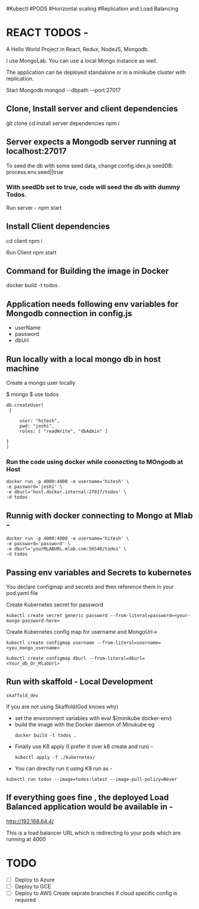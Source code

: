 #Kubectl
#PODS
#Horizontal scaling
#Replication and Load Balancing

# REACT TODOS -

A Hello World Project in React, Redux, NodeJS, Mongodb.

I use MongoLab. You can use a local Mongo instance as well.

The application can be deployed standalone or in a minikube cluster with replication.

Start Mongodb
mongod --dbpath <yourdbpath> --port 27017

## Clone, Install server and client dependencies

git clone
cd <folderName>
Install server dependencies
npm i

## Server expects a Mongodb server running at localhost:27017

To seed the db with some seed data, change config.idex.js
seedDB: process.env.seed||true

### With seedDb set to true, code will seed the db with dummy Todos.

Run server -
npm start

## Install Client dependencies

cd client
npm i

Run Client
npm start

## Command for Building the image in Docker

docker build -t todos .

## Application needs following env variables for Mongodb connection in config.js

- userName
- password
- dbUrl

## Run locally with a local mongo db in host machine

Create a mongo user locally

$ mongo
$ use todos

```
db.createUser(
 {

     user: "hitesh",
     pwd: "joshi",
     roles: [ "readWrite", "dbAdmin" ]

}
)
```

### Run the code using docker while coonecting to MOngodb at Host

```
docker run -p 4000:4000 -e username='hitesh' \
-e password='joshi' \
-e dburl='host.docker.internal:27017/todos' \
-d todos
```

## Runnig with docker connecting to Mongo at Mlab -

```
docker run -p 4000:4000 -e username='hitesh' \
-e password='password' \
-e dburl='yourMLABURL.mlab.com:56540/todos' \
-d todos
```

## Passing env variables and Secrets to kubernetes

You declare configmap and secrets and then reference them in your pod.yaml file

Create Kubernetes secret for password

```
kubectl create secret generic password --from-literal=password=<your-mongo-password-here>
```

Create Kubernetes config map for username and MongoUrl->

```
kubectl create configmap username --from-literal=username=<you_mongo_username>

kubectl create configmap dburl --from-literal=dburl=<Your_db_Or_MlabUrl>
```

## Run with skaffold - Local Development

```
skaffold_dev
```

If you are not using Skaffold(God knows why)

- set the environment variables with eval \$(minikube docker-env)
- build the image with the Docker daemon of Minukube eg
  ```
  docker build -t todos .
  ```
- Finally use K8 apply (I prefer it over k8 create and run) -
  ```
  kubectl apply -f ./kubernetes/
  ```
- You can directly run it using K8 run as -

```
kubectl run todos --image=todos:latest --image-pull-policy=Never
```

## If everything goes fine , the deployed Load Balanced application would be available in -

http://192.168.64.4/

This is a load balancer URL which is redirecting to your pods which are running at 4000

# TODO

- [ ] Deploy to Azure
- [ ] Deploy to GCE
- [ ] Deploy to AWS
      Create seprate branches if cloud specific config is required
